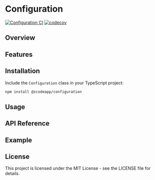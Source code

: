 # Configuration

[![Configuration CI](https://github.com/zcodeapp/msexpandable/actions/workflows/configuration-workflow.yml/badge.svg?branch=main)](https://github.com/zcodeapp/msexpandable/actions/workflows/configuration-workflow.yml) [![codecov](https://codecov.io/gh/zcodeapp/msexpandable/branch/main/graph/badge.svg?token=ZHJHX9L0CN&flag=configuration)](https://app.codecov.io/gh/zcodeapp/msexpandable/tree/main/src%2Fconfiguration%2Fsrc)

## Overview



## Features



## Installation

Include the `Configuration` class in your TypeScript project:

```bash
npm install @zcodeapp/configuration
```

## Usage



## API Reference



## Example



## License

This project is licensed under the MIT License - see the LICENSE file for details.